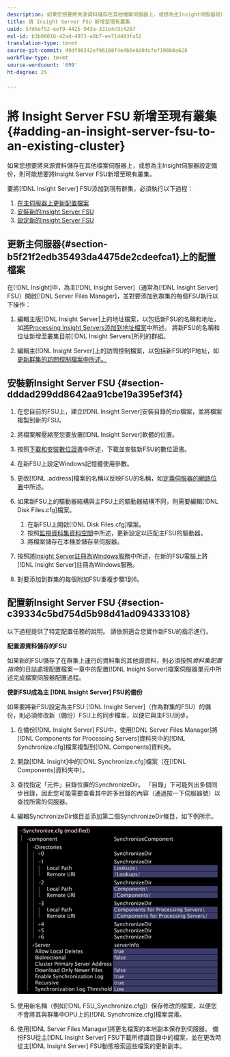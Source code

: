 ```yaml
---
description: 如果您想要將來源資料儲存在其他檔案伺服器上，或想為主Insight伺服器設定備份，則可能想要將Insight Server FSU新增至現有叢集。
title: 將 Insight Server FSU 新增至現有叢集
uuid: 57d6ef52-eef9-4425-943a-331e4c9c4207
exl-id: b3b08016-42ad-4972-a8b7-ee714493fa52
translation-type: tm+mt
source-git-commit: d9df90242ef96188f4e4b5e6d04cfef196b0a628
workflow-type: tm+mt
source-wordcount: '699'
ht-degree: 2%

---
```


# 將 Insight Server FSU 新增至現有叢集{#adding-an-insight-server-fsu-to-an-existing-cluster}

如果您想要將來源資料儲存在其他檔案伺服器上，或想為主Insight伺服器設定備份，則可能想要將Insight Server FSU新增至現有叢集。

要將[!DNL Insight Server] FSU添加到現有群集，必須執行以下過程：

1. [在主伺服器上更新配置檔案](../../../../../home/c-inst-svr/c-install-ins-svr/c-ins-svr-clstrs/c-add-ins-svrs-ex-clstr/c-add-fsu-ex-clstr.md#section-b5f21f2edb35493da4475de2cdeefca1)
1. [安裝新的Insight Server FSU](../../../../../home/c-inst-svr/c-install-ins-svr/c-ins-svr-clstrs/c-add-ins-svrs-ex-clstr/c-add-fsu-ex-clstr.md#section-dddad299dd8642aa91cbe19a395ef3f4)
1. [設定新的Insight Server FSU](../../../../../home/c-inst-svr/c-install-ins-svr/c-ins-svr-clstrs/c-add-ins-svrs-ex-clstr/c-add-fsu-ex-clstr.md#section-c39334c5bd754d5b98d41ad094333108)

## 更新主伺服器{#section-b5f21f2edb35493da4475de2cdeefca1}上的配置檔案

在[!DNL Insight]中，為主[!DNL Insight Server]（通常為[!DNL Insight Server] FSU）開啟[!DNL Server Files Manager]，並對要添加到群集的每個FSU執行以下操作：

1. 編輯主版[!DNL Insight Server]上的地址檔案，以包括新FSU的名稱和地址，如[將Processing Insight Servers添加到地址檔案](../../../../../home/c-inst-svr/c-install-ins-svr/c-ins-svr-clstrs/c-inst-ins-svr-clstr/c-inst-proc-clstr/c-config-mstr-ins-svr-clstr.md#section-2fe5298180164e8dbaa59ea6b6ff682d)中所述。 將新FSU的名稱和位址新增至叢集目前[!DNL Insight Servers]所列的群組。

1. 編輯主[!DNL Insight Server]上的訪問控制檔案，以包括新FSU的IP地址，如[更新群集的訪問控制檔案中所述。](../../../../../home/c-inst-svr/c-install-ins-svr/c-ins-svr-clstrs/c-inst-ins-svr-clstr/c-inst-proc-clstr/c-config-mstr-ins-svr-clstr.md#section-fce1367d92a445168c35e9ca506e7d6b)

## 安裝新Insight Server FSU {#section-dddad299dd8642aa91cbe19a395ef3f4}

1. 在您目前的FSU上，建立[!DNL Insight Server]安裝目錄的zip檔案，並將檔案複製到新的FSU。
1. 將檔案解壓縮至您要放置[!DNL Insight Server]軟體的位置。
1. 按照[下載和安裝數位證書](../../../../../home/c-inst-svr/c-install-ins-svr/t-install-proc-inst-svr-dpu/c-dnld-dgtl-cert/c-dnld-dgtl-cert.md#concept-4f79c240492f4e52b6375b4b3bbefa17)中所述，下載並安裝新FSU的數位證書。
1. 在新FSU上設定Windows記憶體使用參數。
1. 更改[!DNL .address]檔案的名稱以反映FSU的名稱，如[定義伺服器的網路位置](../../../../../home/c-inst-svr/c-install-ins-svr/t-install-proc-inst-svr-dpu/c-svrs-ntwk-loc/c-svrs-ntwk-loc.md#concept-87dd2aa3448c415ca1285bc445a8c649)中所述。

1. 如果新FSU上的驅動器結構與主FSU上的驅動器結構不同，則需要編輯[!DNL Disk Files.cfg]檔案。

   1. 在新FSU上開啟[!DNL Disk Files.cfg]檔案。
   1. 按照[監視資料集資料空間](../../../../../home/c-inst-svr/c-admin-inst-svr/c-mntr-disk-spc/t-mntr-dtst-data-spc.md#task-6223fa2c718845678824a0a96df96a03)中所述，更新設定以匹配主FSU的驅動器。
   1. 將檔案儲存在本機並儲存至伺服器。

1. 按照[將Insight Server註冊為Windows服務](../../../../../home/c-inst-svr/c-install-ins-svr/t-install-proc-inst-svr-dpu/c-reg-wdws-svc.md#concept-f2c7aa891d544a2595aa01d0d796a540)中所述，在新的FSU電腦上將[!DNL Insight Server]註冊為Windows服務。

1. 對要添加到群集的每個附加FSU重複步驟1到6。

## 配置新Insight Server FSU {#section-c39334c5bd754d5b98d41ad094333108}

以下過程提供了特定配置任務的說明。 請依照適合您實作新FSU的指示進行。

**配置源資料儲存的FSU**

如果新的FSU儲存了在群集上運行的資料集的其他源資料，則必須按照&#x200B;*資料集配置指南*&#x200B;的日誌處理配置檔案一章中的配置[!DNL Insight Server]檔案伺服器單元中所述完成檔案伺服器配置過程。

**使新FSU成為主 [!DNL Insight Server] FSU的備份**

如果要將新FSU設定為主FSU [!DNL Insight Server]（作為群集的FSU）的備份，則必須修改新（備份）FSU上的同步檔案，以便它與主FSU同步。

1. 在備份[!DNL Insight Server] FSU中，使用[!DNL Server Files Manager]將[!DNL Components for Processing Servers]資料夾中的[!DNL Synchronize.cfg]檔案複製到[!DNL Components]資料夾。

1. 開啟[!DNL Insight]中的[!DNL Synchronize.cfg]檔案（在[!DNL Components]資料夾中）。

1. 查找指定「元件」目錄位置的SynchronizeDir。 「目錄」下可能列出多個同步目錄，因此您可能需要查看其中許多目錄的內容（通過按一下伺服器號）以查找所需的伺服器。
1. 編輯SynchronizeDir條目並添加第二個SynchronizeDir條目，如下例所示。

   ![](assets/cfg_cluster_SynchronizeDirEditComponents.png)

1. 使用新名稱（例如[!DNL FSU_Synchronize.cfg]）保存修改的檔案，以便您不會將其與群集中DPU上的[!DNL Synchronize.cfg]檔案混淆。

1. 使用[!DNL Server Files Manager]將更名檔案的本地副本保存到伺服器。 備份FSU從主[!DNL Insight Server] FSU下載所標識目錄中的檔案，並在更改時從主[!DNL Insight Server] FSU動態檢索這些檔案的更新副本。
